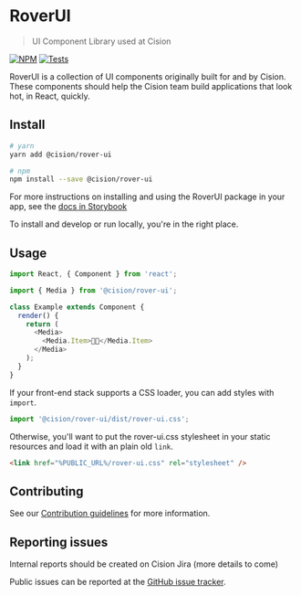 # RoverUI

> UI Component Library used at Cision

[![NPM](https://img.shields.io/npm/v/@cision/rover-ui.svg)](https://www.npmjs.com/package/@cision/rover-ui)
[![Tests](https://github.com/cision/rover-ui/workflows/Tests/badge.svg)](#install)

RoverUI is a collection of UI components originally built for and by Cision. These components should help the Cision team build applications that look hot, in React, quickly.

## Install

```sh
# yarn
yarn add @cision/rover-ui
```

```sh
# npm
npm install --save @cision/rover-ui
```

For more instructions on installing and using the RoverUI package in your app, see the [docs in Storybook](https://cision.github.io/rover-ui)

To install and develop or run locally, you're in the right place.

## Usage

```js
import React, { Component } from 'react';

import { Media } from '@cision/rover-ui';

class Example extends Component {
  render() {
    return (
      <Media>
        <Media.Item>👋🏻</Media.Item>
      </Media>
    );
  }
}
```

If your front-end stack supports a CSS loader, you can add styles with `import`.

```js
import '@cision/rover-ui/dist/rover-ui.css';
```

Otherwise, you'll want to put the rover-ui.css stylesheet in your static resources and load it with an plain old `link`.

```html
<link href="%PUBLIC_URL%/rover-ui.css" rel="stylesheet" />
```

## Contributing

See our [Contribution guidelines](./CONTRIBUTING.md) for more information.

## Reporting issues

Internal reports should be created on Cision Jira (more details to come)

Public issues can be reported at the [GitHub issue tracker](https://github.com/cision/rover-ui/issues).
